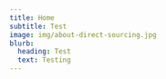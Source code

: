 ```yaml
---
title: Home
subtitle: Test
image: img/about-direct-sourcing.jpg
blurb:
  heading: Test
  text: Testing
---
```

